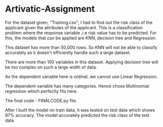 # Artivatic-Assignment
For the dataset given, "Training.csv", I had to find out the risk class of the applicant given the attributes of the applicant.
This is a classification problem where the response variable ,i.e risk value has to be predicted. 
For this, the models that can be applied are KNN, decision tree and Regression. 

This dataset has more than 50,000 rows. So KNN will not be able to classify accurately as it doesn't efficiently handle such a large dataset.

There are more than 100 variables in this dataset. Applying decision tree will be too complex on such a large width of data.

As the dependent variable here is ordinal, we cannot use Linear Regression.

The dependent variable has many categories. Hence chose Multinomial regression which perfectly fits here. 

The final code - FINALCODE.py file. 

After I built the model on train data, it was tested on test data which shows 97% accuracy. 
The model accurately predicted the risk class of the test data



